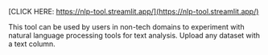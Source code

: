 

[CLICK HERE: https://nlp-tool.streamlit.app/](https://nlp-tool.streamlit.app/)

This tool can be used by users in non-tech domains to experiment with natural language processing tools for text analysis. Upload any dataset with a text column. 

<!-- [![Contributors][contributors-shield]][contributors-url]
[![Forks][forks-shield]][forks-url]
[![Stargazers][stars-shield]][stars-url]
[![Issues][issues-shield]][issues-url]


<p align="center"><img src="https://github.com/tiffchu/NLP_app.svg?label=Views&color=fc8e00&labelColor=000" alt="view-count" /></p> -->